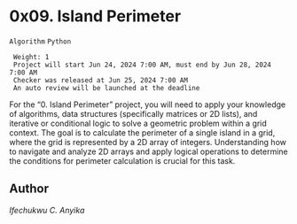 # 0x09. Island Perimeter
 `Algorithm` `Python`
```
 Weight: 1
 Project will start Jun 24, 2024 7:00 AM, must end by Jun 28, 2024 7:00 AM
 Checker was released at Jun 25, 2024 7:00 AM
 An auto review will be launched at the deadline
```
For the “0. Island Perimeter” project, you will need to apply your knowledge of algorithms, data structures (specifically matrices or 2D lists), and iterative or conditional logic to solve a geometric problem within a grid context. The goal is to calculate the perimeter of a single island in a grid, where the grid is represented by a 2D array of integers. Understanding how to navigate and analyze 2D arrays and apply logical operations to determine the conditions for perimeter calculation is crucial for this task.


## Author
_Ifechukwu C. Anyika_
